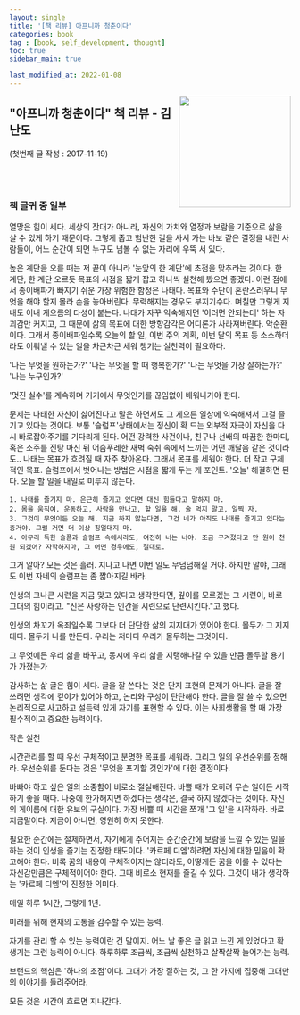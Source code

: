 ```yaml
---
layout: single
title: '[책 리뷰] 아프니까 청춘이다'
categories: book
tag : [book, self_development, thought]
toc: true
sidebar_main: true

last_modified_at: 2022-01-08
---
```


<img align='right' width='200' height='200' src='https://image.aladin.co.kr/product/832/50/cover500/s972635621_1.jpg
'>

## "아프니까 청춘이다" 책 리뷰 - 김난도



(첫번째 글 작성 : 2017-11-19)

<br>
<br>

### 책 글귀 중 일부



열망은 힘이 세다. 세상의 잣대가 아니라, 자신의 가치와 열정과 보람을 기준으로 삶을 살 수 있게 하기 때문이다. 그렇게 좁고 험난한 길을 사서 가는 바보 같은 결정을 내린 사람들이, 어느 순간이 되면 누구도 넘볼 수 없는 자리에 우뚝 서 있다.

높은 계단을 오를 때는 저 끝이 아니라 '눈앞의 한 계단'에 초점을 맞추라는 것이다. 한 계단, 한 계단 오르듯 목표의 시점을 짧게 잡고 하나씩 실천해 봤으면 좋겠다. 이런 점에서 종이배파가 빠지기 쉬운 가장 위험한 함정은 나태다. 목표와 수단이 혼란스러우니 무엇을 해야 할지 몰라 손을 놓아버린다. 무력해지는 경우도 부지기수다. 며칠만 그렇게 지내도 이내 게으름의 타성이 붙는다. 나태가 자꾸 익숙해지면 '이러면 안되는데' 하는 자괴감만 커지고, 그 때문에 삶의 목표에 대한 방향감각은 어디론가 사라져버린다. 악순환이다. 그래서 종이배파일수록 오늘의 할 일, 이번 주의 계획, 이번 달의 목표 등 소소하더라도 이뤄낼 수 있는 일을 차근차근 세워 챙기는 실천력이 필요하다.

'나는 무엇을 원하는가?'
'나는 무엇을 할 때 행복한가?'
'나는 무엇을 가장 잘하는가?'
'나는 누구인가?'

'멋진 실수'를 계속하며 거기에서 무엇인가를 끊임없이 배워나가야 한다.

문제는 나태한 자신이 싫어진다고 말은 하면서도 그 게으른 일상에 익숙해져서 그걸 즐기고 있다는 것이다.
보통 '슬럼프'상태에서는 정신이 확 드는 외부적 자극이 자신을 다시 바로잡아주기를 기다리게 된다. 어떤 강력한 사건이나, 친구나 선배의 따끔한 한마디, 혹은 소주를 진탕 마신 뒤 어슴푸레한 새벽 숙취 속에서 느끼는 어떤 깨달음 같은 것이라도..
나태는 목표가 흐려질 때 자주 찾아온다. 그래서 목표를 세워야 한다. 더 작고 구체적인 목표.
슬럼프에서 벗어나는 방법은 시점을 짧게 두는 게 포인트. '오늘' 해결하면 된다. 오늘 할 일을 내일로 미루지 않는다.

	1. 나태를 즐기지 마. 은근히 즐기고 있다면 대신 힘들다고 말하지 마.
	2. 몸을 움직여. 운동하고, 사람을 만나고, 할 일을 해. 술 먹지 말고, 일찍 자.
	3. 그것이 무엇이든 오늘 해. 지금 하지 않는다면, 그건 네가 아직도 나태를 즐기고 있다는 증거야. 그럴 거면 더 이상 칭얼대지 마.
	4. 아무리 독한 슬픔과 슬럼프 속에서라도, 여전히 너는 너야. 조금 구겨졌다고 만 원이 천 원 되겠어? 자학하지마, 그 어떤 경우에도, 절대로.
그거 알아? 모든 것은 흘러. 지나고 나면 이번 일도 무덤덤해질 거야. 하지만 말야, 그래도 이번 자네의 슬럼프는 좀 짧아지길 바라.

인생의 크나큰 시련을 지금 맞고 있다고 생각한다면, 깊이를 모르겠는 그 시련이, 바로 그대의 힘이라고. "신은 사랑하는 인간을 시련으로 단련시킨다."고 했다.

인생의 차꼬가 옥죄일수록 그보다 더 단단한 삶의 지지대가 있어야 한다. 몰두가 그 지지대다. 몰두가 나를 만든다. 우리는 저마다 우리가 몰두하는 그것이다.

그 무엇에든 우리 삶을 바꾸고, 동시에 우리 삶을 지탱해나갈 수 있을 만큼 몰두할 용기가 가졌는가

감사하는 삶
글은 힘이 세다. 글을 잘 쓴다는 것은 단지 표현의 문제가 아니다. 글을 잘 쓰려면 생각에 깊이가 있어야 하고, 논리와 구성이 탄탄해야 한다. 글을 잘 쓸 수 있으면 논리적으로 사고하고 설득력 있게 자기를 표현할 수 있다. 이는 사회생활을 할 때 가장 필수적이고 중요한 능력이다.

작은 실천

시간관리를 할 때 우선 구체적이고 분명한 목표를 세워라. 그리고 일의 우선순위를 정해라. 우선순위를 둔다는 것은 '무엇을 포기할 것인가'에 대한 결정이다.

바빠야 하고 싶은 일의 소중함이 비로소 절실해진다.
바쁠 때가 오히려 무슨 일이든 시작하기 좋을 때다. 나중에 한가해지면 하겠다는 생각은, 결국 하지 않겠다는 것이다. 자신의 게이름에 대한 유보의 구실이다. 가장 바쁠 때 시간을 쪼개 '그 일'을 시작하라. 바로 지금말이다. 지금이 아니면, 영원히 하지 못한다.

필요한 순간에는 절제하면서, 자기에게 주어지는 순간순간에 보람을 느낄 수 있는 일을 하는 것이 인생을 즐기는 진정한 태도이다. '카르페 디엠'하려면 자신에 대한 믿음이 확고해야 한다. 비록 꿈의 내용이 구체적이지는 않더라도, 어떻게든 꿈을 이룰 수 있다는 자신감만큼은 구체적이어야 한다. 그때 비로소 현재를 즐길 수 있다. 그것이 내가 생각하는 '카르페 디엠'의 진정한 의미다.

매일 하루 1시간, 그렇게 1년.

미래를 위해 현재의 고통을 감수할 수 있는 능력.

 자기를 관리 할 수 있는 능력이란 건 말이지. 어느 날 좋은 글 읽고 느낀 게 있었다고 확 생기는 그런 능력이 아니다. 하루하루 조금씩, 조금씩 실천하고 살짝살짝 늘어가는 능력.

브랜드의 핵심은 '하나의 초점'이다. 그대가 가장 잘하는 것, 그 한 가지에 집중해 그대만의 이야기를 들려주어라.

모든 것은 시간이 흐르면 지나간다.
